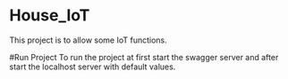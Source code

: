# House_IoT
This project is to allow some IoT functions.

#Run Project
To run the project at first start the swagger server and after start the localhost server with default values.